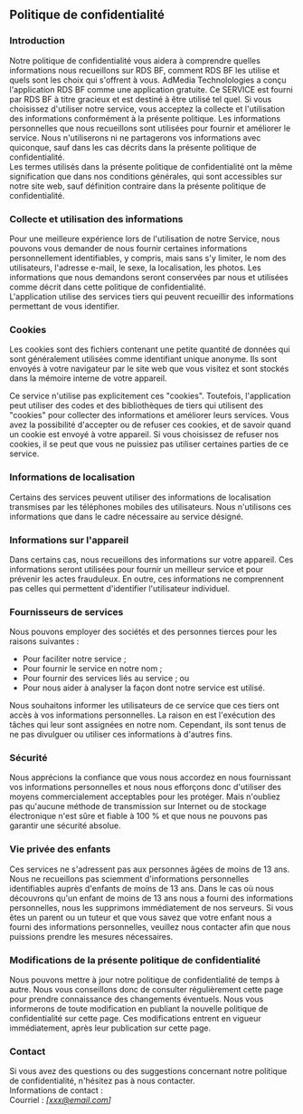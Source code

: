 Politique de confidentialité  
----------------

### Introduction  
Notre politique de confidentialité vous aidera à comprendre quelles informations nous recueillons sur RDS BF, comment RDS BF les utilise et quels sont les choix qui s'offrent à vous.
AdMedia Technolologies a conçu l'application RDS BF comme une application gratuite. Ce SERVICE est fourni par RDS BF à titre gracieux et est destiné à être utilisé tel quel.
Si vous choisissez d'utiliser notre service, vous acceptez la collecte et l'utilisation des informations conformément à la présente politique. Les informations personnelles que nous recueillons sont utilisées pour fournir et améliorer le service. Nous n'utiliserons ni ne partagerons vos informations avec quiconque, sauf dans les cas décrits dans la présente politique de confidentialité.  
Les termes utilisés dans la présente politique de confidentialité ont la même signification que dans nos conditions générales, qui sont accessibles sur notre site web, sauf définition contraire dans la présente politique de confidentialité.

### Collecte et utilisation des informations  
Pour une meilleure expérience lors de l'utilisation de notre Service, nous pouvons vous demander de nous fournir certaines informations personnellement identifiables, y compris, mais sans s'y limiter, le nom des utilisateurs, l'adresse e-mail, le sexe, la localisation, les photos. Les informations que nous demandons seront conservées par nous et utilisées comme décrit dans cette politique de confidentialité.  
L'application utilise des services tiers qui peuvent recueillir des informations permettant de vous identifier. 

### Cookies  
Les cookies sont des fichiers contenant une petite quantité de données qui sont généralement utilisées comme identifiant unique anonyme. Ils sont envoyés à votre navigateur par le site web que vous visitez et sont stockés dans la mémoire interne de votre appareil.  

Ce service n'utilise pas explicitement ces "cookies". Toutefois, l'application peut utiliser des codes et des bibliothèques de tiers qui utilisent des "cookies" pour collecter des informations et améliorer leurs services. Vous avez la possibilité d'accepter ou de refuser ces cookies, et de savoir quand un cookie est envoyé à votre appareil. Si vous choisissez de refuser nos cookies, il se peut que vous ne puissiez pas utiliser certaines parties de ce service.  

### Informations de localisation  
Certains des services peuvent utiliser des informations de localisation transmises par les téléphones mobiles des utilisateurs. Nous n'utilisons ces informations que dans le cadre nécessaire au service désigné.  

### Informations sur l'appareil  
Dans certains cas, nous recueillons des informations sur votre appareil. Ces informations seront utilisées pour fournir un meilleur service et pour prévenir les actes frauduleux. En outre, ces informations ne comprennent pas celles qui permettent d'identifier l'utilisateur individuel.  

### Fournisseurs de services  
Nous pouvons employer des sociétés et des personnes tierces pour les raisons suivantes :  
* Pour faciliter notre service ;
* Pour fournir le service en notre nom ;
* Pour fournir des services liés au service ; ou
* Pour nous aider à analyser la façon dont notre service est utilisé.  

Nous souhaitons informer les utilisateurs de ce service que ces tiers ont accès à vos informations personnelles. La raison en est l'exécution des tâches qui leur sont assignées en notre nom. Cependant, ils sont tenus de ne pas divulguer ou utiliser ces informations à d'autres fins.  

### Sécurité  
Nous apprécions la confiance que vous nous accordez en nous fournissant vos informations personnelles et nous nous efforçons donc d'utiliser des moyens commercialement acceptables pour les protéger. Mais n'oubliez pas qu'aucune méthode de transmission sur Internet ou de stockage électronique n'est sûre et fiable à 100 % et que nous ne pouvons pas garantir une sécurité absolue.  

### Vie privée des enfants  
Ces services ne s'adressent pas aux personnes âgées de moins de 13 ans. Nous ne recueillons pas sciemment d'informations personnelles identifiables auprès d'enfants de moins de 13 ans. Dans le cas où nous découvrons qu'un enfant de moins de 13 ans nous a fourni des informations personnelles, nous les supprimons immédiatement de nos serveurs. Si vous êtes un parent ou un tuteur et que vous savez que votre enfant nous a fourni des informations personnelles, veuillez nous contacter afin que nous puissions prendre les mesures nécessaires.  

### Modifications de la présente politique de confidentialité  
Nous pouvons mettre à jour notre politique de confidentialité de temps à autre. Nous vous conseillons donc de consulter régulièrement cette page pour prendre connaissance des changements éventuels. Nous vous informerons de toute modification en publiant la nouvelle politique de confidentialité sur cette page. Ces modifications entrent en vigueur immédiatement, après leur publication sur cette page.  

### Contact  
Si vous avez des questions ou des suggestions concernant notre politique de confidentialité, n'hésitez pas à nous contacter.  
Informations de contact :  
Courriel : *[xxx@email.com]*  
